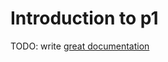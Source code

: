# Introduction to p1

TODO: write [great documentation](http://jacobian.org/writing/what-to-write/)
